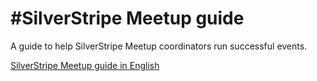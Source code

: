 #SilverStripe Meetup guide
=========================

A guide to help SilverStripe Meetup coordinators run successful events.

[SilverStripe Meetup guide in English](/en/index.md)




